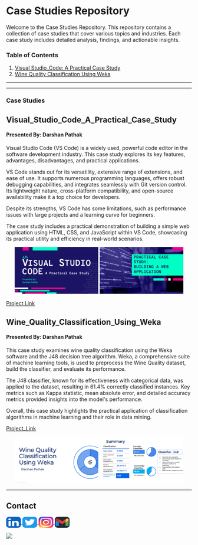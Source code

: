 # Case Studies Repository

Welcome to the Case Studies Repository. This repository contains a collection of case studies that cover various topics and industries. Each case study includes detailed analysis, findings, and actionable insights.

### Table of Contents

1. [Visual Studio_Code: A Practical Case Study](#Visual_Studio_Code_A_Practical_Case_Study)
2. [Wine Quality Classification Using Weka](#Wine_Quality_Classification_Using_Weka)

<hr>
<hr>

### Case Studies

## Visual_Studio_Code_A_Practical_Case_Study

#### Presented By: Darshan Pathak

Visual Studio Code (VS Code) is a widely used, powerful code editor in the software development industry. This case study explores its key features, advantages, disadvantages, and practical applications.

VS Code stands out for its versatility, extensive range of extensions, and ease of use. It supports numerous programming languages, offers robust debugging capabilities, and integrates seamlessly with Git version control. Its lightweight nature, cross-platform compatibility, and open-source availability make it a top choice for developers.

Despite its strengths, VS Code has some limitations, such as performance issues with large projects and a learning curve for beginners.

The case study includes a practical demonstration of building a simple web application using HTML, CSS, and JavaScript within VS Code, showcasing its practical utility and efficiency in real-world scenarios.

<p align="center">
  <img src="VS_Code_Case_Study/screenshot1.png" width="45%">
  <img src="VS_Code_Case_Study/screenshot2.png" width="45%">
</p>

[Project Link](https://github.com/Pathakdarshan12/Case_Study/tree/main/VS_Code_Case_Study)

## Wine_Quality_Classification_Using_Weka

#### Presented By: Darshan Pathak

This case study examines wine quality classification using the Weka software and the J48 decision tree algorithm. Weka, a comprehensive suite of machine learning tools, is used to preprocess the Wine Quality dataset, build the classifier, and evaluate its performance.

The J48 classifier, known for its effectiveness with categorical data, was applied to the dataset, resulting in 61.4% correctly classified instances. Key metrics such as Kappa statistic, mean absolute error, and detailed accuracy metrics provided insights into the model's performance.

Overall, this case study highlights the practical application of classification algorithms in machine learning and their role in data mining.

[Project_Link](https://github.com/Pathakdarshan12/Case_Study/tree/main/Wine_Quality_Classification_Using_Weka)

<p align="center">
  <img src="Wine_Quality_Classification_Using_Weka/screenshot1.png" width="45%">
  <img src="Wine_Quality_Classification_Using_Weka/screenshot2.png" width="45%">
</p>

<hr>

## Contact
<p align="left">
<a href="https://www.linkedin.com/in/pathakdarshan12/" target="blank">
    <img align="center" src="https://github.com/tandpfun/skill-icons/blob/main/icons/LinkedIn.svg" alt="linkedin" height="30" width="40" />
</a>
<a href="https://x.com/_Pathak_Darshan" target="blank">
    <img align="center" src="https://github.com/tandpfun/skill-icons/blob/main/icons/Twitter.svg" alt="twitter" height="30" width="40" />
</a>
<a href="https://www.instagram.com/pathakdarshan12/" target="blank">
    <img align="center" src="https://github.com/tandpfun/skill-icons/blob/main/icons/Instagram.svg" alt="instagram" height="30" width="40" />
</a>
<a href="mailto:pathakdarshan12@gmail.com" target="blank">
    <img align="center" src="https://github.com/tandpfun/skill-icons/blob/main/icons/Gmail-Dark.svg" alt="gmail" height="30" width="40" />
</a>
</p>

![](https://komarev.com/ghpvc/?username=Pathakdarshan12&style=plastic)